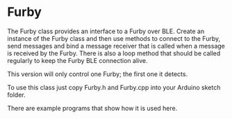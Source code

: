 # Furby

The Furby class provides an interface to a Furby over BLE. Create an instance of the Furby class and then use methods to connect to the Furby, send messages and bind a message receiver that is called when a message is received by the Furby. There is also a loop method that should be called regularly to keep the Furby BLE connection alive. 

This version will only control one Furby; the first one it detects.

To use this class just copy Furby.h and Furby.cpp into your Arduino sketch folder.

There are example programs that show how it is used here. 